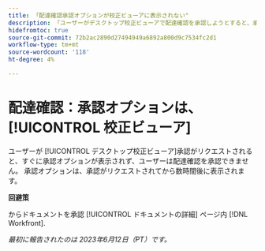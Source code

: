 ```yaml
---
title: 「配達確認承認オプションが校正ビューアに表示されない"
description: 「ユーザーがデスクトップ校正ビューアで配達確認を承認しようとすると、承認が要求された直後に、承認オプションが表示されず、ユーザーは配達確認を承認できません。 承認オプションは、承認がリクエストされてから数時間後に表示されます。」
hidefromtoc: true
source-git-commit: 72b2ac2890d27494949a6892a800d9c7534fc2d1
workflow-type: tm+mt
source-wordcount: '118'
ht-degree: 4%

---
```



# 配達確認：承認オプションは、 [!UICONTROL 校正ビューア]

ユーザーが [!UICONTROL デスクトップ校正ビューア]承認がリクエストされると、すぐに承認オプションが表示されず、ユーザーは配達確認を承認できません。 承認オプションは、承認がリクエストされてから数時間後に表示されます。

**回避策**

からドキュメントを承認 [!UICONTROL ドキュメントの詳細] ページ内 [!DNL Workfront].

_最初に報告されたのは 2023年6月12日（PT）です。_

